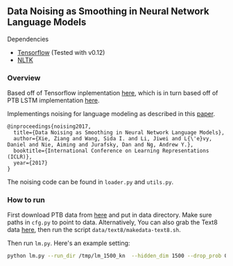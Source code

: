 ## Data Noising as Smoothing in Neural Network Language Models

Dependencies
- [Tensorflow](https://github.com/tensorflow/tensorflow) (Tested with v0.12)
- [NLTK](http://www.nltk.org/)

### Overview

Based off of Tensorflow inplementation [here](https://github.com/tensorflow/models/blob/master/tutorials/rnn/ptb/ptb_word_lm.py),
which is in turn based off of PTB LSTM implementation [here](https://github.com/wojzaremba/lstm).

Implementings noising for language modeling as described in this [paper](https://arxiv.org/abs/1703.02573).
```
@inproceedings{noising2017,
  title={Data Noising as Smoothing in Neural Network Language Models},
  author={Xie, Ziang and Wang, Sida I. and Li, Jiwei and L{\'e}vy, Daniel and Nie, Aiming and Jurafsky, Dan and Ng, Andrew Y.},
  booktitle={International Conference on Learning Representations (ICLR)},
  year={2017}
}
```
The noising code can be found in `loader.py` and `utils.py`.

### How to run

First download PTB data from [here](https://github.com/wojzaremba/lstm/tree/master/data)
and put in data directory. Make sure paths in `cfg.py` to point to data.
Alternatively, You can also grab the Text8 data [here](http://mattmahoney.net/dc/text8.zip), then run
the script `data/text8/makedata-text8.sh`.

Then run `lm.py`. Here's an example setting:

```bash
python lm.py --run_dir /tmp/lm_1500_kn  --hidden_dim 1500 --drop_prob 0.65 --delta 0.2 --scheme ngram --ngram_scheme kn --absolute_discounting
```
